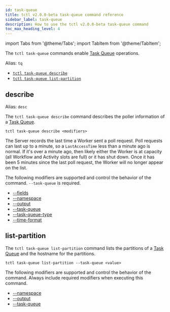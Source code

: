```yaml
---
id: task-queue
title: tctl v2.0.0-beta task-queue command reference
sidebar_label: task-queue
description: How to use the tctl v2.0.0-beta task-queue command
toc_max_heading_level: 4
---
```


<!-- THIS FILE IS GENERATED. DO NOT EDIT THIS FILE DIRECTLY -->

import Tabs from '@theme/Tabs';
import TabItem from '@theme/TabItem';

The `tctl task-queue` commands enable [Task Queue](/tasks#task-queue) operations.

Alias: `tq`

- [`tctl task-queue describe`](/tctl-next/task-queue#describe)
- [`tctl task-queue list-partition`](/tctl-next/task-queue#list-partition)

## describe

Alias: `desc`

The `tctl task-queue describe` command describes the poller information of a [Task Queue](/tasks#task-queue).

`tctl task-queue describe <modifiers>`

The Server records the last time a Worker sent a poll request.
Poll requests can last up to a minute, so a `LastAccessTime` less than a minute ago is normal.
If it's over a minute ago, then likely either the Worker is at capacity (all Workflow and Activity slots are full) or it has shut down.
Once it has been 5 minutes since the last poll request, the Worker will no longer appear on the list.

The following modifiers are supported and control the behavior of the command.
`--task-queue` is required.

- [--fields](/tctl-next/modifiers#--fields)
- [--namespace](/tctl-next/modifiers#--namespace)
- [--output](/tctl-next/modifiers#--output)
- [--task-queue](/tctl-next/modifiers#--task-queue)
- [--task-queue-type](/tctl-next/modifiers#--task-queue-type)
- [--time-format](/tctl-next/modifiers#--time-format)

## list-partition

The `tctl task-queue list-partition` command lists the partitions of a [Task Queue](/tasks#task-queue) and the hostname for the partitions.

`tctl task-queue list-partition --task-queue <value>`

The following modifiers are supported and control the behavior of the command.
Always include required modifiers when executing this command.

- [--namespace](/tctl-next/modifiers#--namespace)
- [--output](/tctl-next/modifiers#--output)
- [--task-queue](/tctl-next/modifiers#--task-queue)
